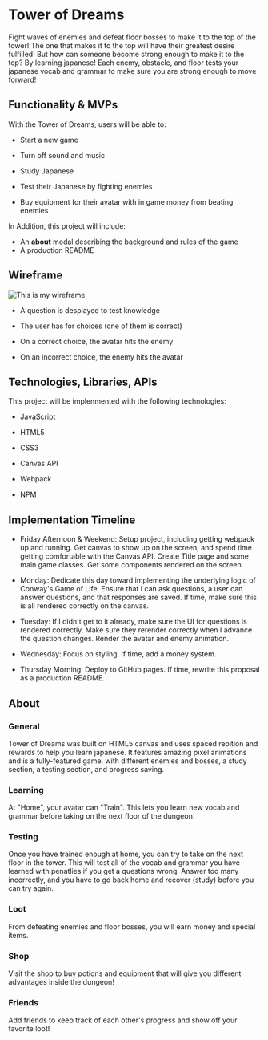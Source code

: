 # Tower of Dreams

Fight waves of enemies and defeat floor bosses to make it to the top of the tower! The one that makes it to the top will have their greatest desire fulfilled! But how can someone become strong enough to make it to the top? By learning japanese! Each enemy, obstacle, and floor tests your japanese vocab and grammar to make sure you are strong enough to move forward!

## Functionality & MVPs

With the Tower of Dreams, users will be able to: 

* Start a new game

* Turn off sound and music

* Study Japanese

* Test their Japanese by fighting enemies

* Buy equipment for their avatar with in game money from beating enemies


In Addition, this project will include:

* An **about** modal describing the background and rules of the game
* A production README

## Wireframe

![This is my wireframe](https://i.ibb.co/NLR3Pzk/wireframe.png)

* A question is desplayed to test knowledge

* The user has for choices (one of them is correct)

* On a correct choice, the avatar hits the enemy

* On an incorrect choice, the enemy hits the avatar

## Technologies, Libraries, APIs

This project will be implenmented with the following technologies:

* JavaScript

* HTML5

* CSS3

* Canvas API

* Webpack

* NPM

## Implementation Timeline

* Friday Afternoon & Weekend: Setup project, including getting webpack up and running. Get canvas to show up on the screen, and spend time getting comfortable with the Canvas API. Create Title page and some main game classes. Get some components rendered on the screen.

* Monday: Dedicate this day toward implementing the underlying logic of Conway's Game of Life. Ensure that I can ask questions, a user can answer questions, and that responses are saved. If time, make sure this is all rendered correctly on the canvas.

* Tuesday: If I didn't get to it already, make sure the UI for questions is rendered correctly. Make sure they rerender correctly when I advance the question changes. Render the avatar and enemy animation.

* Wednesday: Focus on styling. If time, add a money system. 

* Thursday Morning: Deploy to GitHub pages. If time, rewrite this proposal as a production README.

## About

### General

Tower of Dreams was built on HTML5 canvas and uses spaced repition and rewards to help you learn japanese. It features amazing pixel animations and is a fully-featured game, with different enemies and bosses, a study section, a testing section, and progress saving. 

### Learning

At "Home", your avatar can "Train". This lets you learn new vocab and grammar before taking on the next floor of the dungeon. 

### Testing

Once you have trained enough at home, you can try to take on the next floor in the tower. This will test all of the vocab and grammar you have learned with penatlies if you get a questions wrong. Answer too many incorrectly, and you have to go back home and recover (study) before you can try again.

### Loot

From defeating enemies and floor bosses, you will earn money and special items. 

### Shop

Visit the shop to buy potions and equipment that will give you different advantages inside the dungeon!

### Friends

Add friends to keep track of each other's progress and show off your favorite loot!
